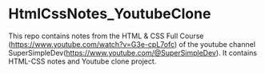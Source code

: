 # HtmlCssNotes_YoutubeClone
This repo contains notes from the HTML & CSS Full Course (https://www.youtube.com/watch?v=G3e-cpL7ofc) of the youtube channel SuperSimpleDev(https://www.youtube.com/@SuperSimpleDev). It contains HTML-CSS notes and Youtube clone project.
